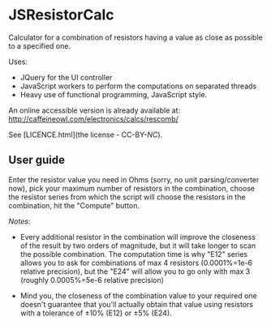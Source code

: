 # JSResistorCalc
Calculator for a combination of resistors having a value as close as possible to a specified one.

Uses:
- JQuery for the UI controller
- JavaScript workers to perform the computations on separated threads
- Heavy use of functional programming, JavaScript style.

An online accessible version is already available at:
http://caffeineowl.com/electronics/calcs/rescomb/

See [LICENCE.html](the license - CC-BY-*NC*).

## User guide
Enter the resistor value you need in Ohms (sorry, no unit parsing/converter now), pick your maximum number of resistors in the combination, choose the resistor series from which the script will choose the resistors in the combination, hit the "Compute" button.

*Notes*:
* Every additional resistor in the combination will improve
  the closeness of the result by two orders of magnitude, but it will
  take longer to scan the possible combination. The computation time
  is why "E12" series allows you to ask for combinations of max 4 resistors 
  (0.0001%=1e-6 relative precision), but the "E24" will allow you to
  go only with max 3 (roughly 0.0005%=5e-6 relative precision)</p>
* Mind you, the closeness of the combination value to your required one
  doesn't guarantee that you'll actually obtain that value using
  resistors with a tolerance of &plusmn;10% (E12) or &plusmn;5% (E24).
